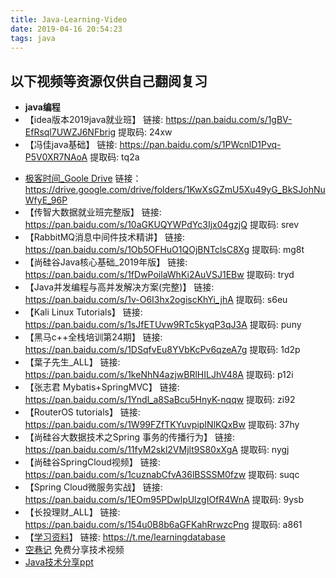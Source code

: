 ```yaml
---
title: Java-Learning-Video
date: 2019-04-16 20:54:23
tags: java
---
```

以下视频等资源仅供自己翻阅复习
---
* **java编程**
* 【idea版本2019java就业班】 链接: https://pan.baidu.com/s/1gBV-EfRsql7UWZJ6NFbrig 提取码: 24xw 
* 【冯佳java基础】 链接: https://pan.baidu.com/s/1PWcnlD1Pvq-P5V0XR7NAoA 提取码: tq2a 

<!--more-->
*  [极客时间_Goole Drive](https://drive.google.com/drive/folders/1KwXsGZmU5Xu49yG_BkSJohNuWfyE_96P) 链接： https://drive.google.com/drive/folders/1KwXsGZmU5Xu49yG_BkSJohNuWfyE_96P
* 【传智大数据就业班完整版】 链接: https://pan.baidu.com/s/10aGKUQYWPdYc3Ijx04gzjQ 提取码: srev 
* 【RabbitMQ消息中间件技术精讲】 链接: https://pan.baidu.com/s/1Ob5OFHuO1QOjBNTclsC8Xg 提取码: mg8t 
* 【尚硅谷Java核心基础_2019年版】 链接: https://pan.baidu.com/s/1fDwPoilaWhKi2AuVSJ1EBw 提取码: tryd 
* 【Java并发编程与高并发解决方案(完整)】 链接: https://pan.baidu.com/s/1v-O6I3hx2ogiscKhYi_jhA 提取码: s6eu 
* 【Kali Linux Tutorials】 链接: https://pan.baidu.com/s/1sJfETUvw9RTc5kyqP3qJ3A 提取码: puny 
* 【黑马c++全栈培训第24期】 链接: https://pan.baidu.com/s/1DSqfvEu8YVbKcPv6qzeA7g 提取码: 1d2p
* 【葉子先生_ALL】 链接: https://pan.baidu.com/s/1keNhN4azjwBRlHILJhV48A 提取码: p12i
* 【张志君 Mybatis+SpringMVC】 链接: https://pan.baidu.com/s/1Yndl_a8SaBcu5HnyK-nqqw 提取码: zi92 
* 【RouterOS tutorials】 链接: https://pan.baidu.com/s/1W99FZfTKYuvpipINlKQxBw 提取码: 37hy 
* 【尚硅谷大数据技术之Spring 事务的传播行为】 链接: https://pan.baidu.com/s/11fyM2skl2VMjlt9S80xXgA 提取码: nygj  
* 【尚硅谷SpringCloud视频】 链接: https://pan.baidu.com/s/1cuznabCfvA36lBSSSM0fzw 提取码: suqc 
* 【Spring Cloud微服务实战】 链接: https://pan.baidu.com/s/1EOm95PDwlpUlzgIOfR4WnA 提取码: 9ysb  
* 【长投理财_ALL】 链接: https://pan.baidu.com/s/154u0B8b6aGFKahRrwzcPng 提取码: a861
* 【[学习资料](https://t.me/learningdatabase)】 链接: https://t.me/learningdatabase
*  [空巷记](https://ikays.im) 免费分享技术视频
*  [Java技术分享ppt](https://github.com/rfyiamcool/notes/blob/main/git.md)

